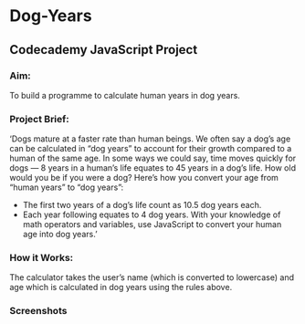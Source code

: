 # Dog-Years
## Codecademy JavaScript Project

### Aim:
To build a programme to calculate human years in dog years.

### Project Brief:
‘Dogs mature at a faster rate than human beings. We often say a dog’s age can be calculated in “dog years” to account for their growth compared to a human of the same age. In some ways we could say, time moves quickly for dogs — 8 years in a human’s life equates to 45 years in a dog’s life. How old would you be if you were a dog?
Here’s how you convert your age from “human years” to “dog years”:
*	The first two years of a dog’s life count as 10.5 dog years each.
*	Each year following equates to 4 dog years.
With your knowledge of math operators and variables, use JavaScript to convert your human age into dog years.’

### How it Works:
The calculator takes the user’s name (which is converted to lowercase) and age which is calculated in dog years using the rules above.

### Screenshots
